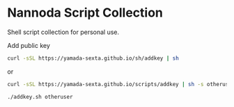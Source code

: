 # Nannoda Script Collection
Shell script collection for personal use.

Add public key
```bash
curl -sSL https://yamada-sexta.github.io/sh/addkey | sh
```

or
```bash
curl -sSL https://yamada-sexta.github.io/scripts/addkey | sh -s otheruser

./addkey.sh otheruser
```
